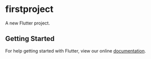 # firstproject

A new Flutter project.

## Getting Started

For help getting started with Flutter, view our online
[documentation](https://flutter.io/).
